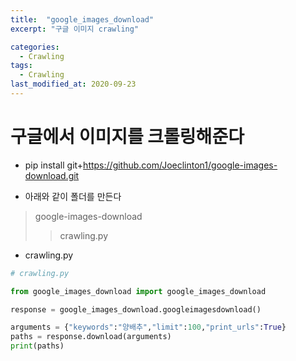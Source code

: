 ```yaml
---
title:  "google_images_download"
excerpt: "구글 이미지 crawling"

categories:
  - Crawling
tags:
  - Crawling
last_modified_at: 2020-09-23
---
```


# 구글에서 이미지를 크롤링해준다

* pip install git+https://github.com/Joeclinton1/google-images-download.git

* 아래와 같이 폴더를 만든다


> google-images-download
>> crawling.py


* crawling.py

```python
# crawling.py

from google_images_download import google_images_download   

response = google_images_download.googleimagesdownload()   

arguments = {"keywords":"양배추","limit":100,"print_urls":True} 
paths = response.download(arguments)   
print(paths)  
```
